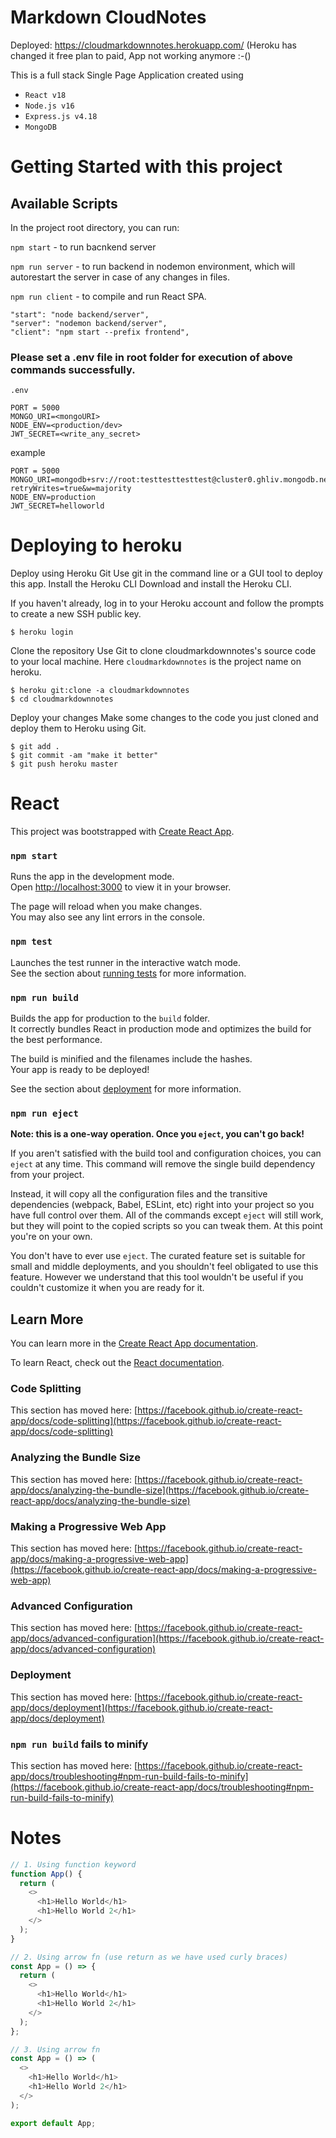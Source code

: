# Markdown CloudNotes

Deployed: https://cloudmarkdownnotes.herokuapp.com/ (Heroku has changed it free plan to paid, App not working anymore :-()

This is a full stack Single Page Application created using

- `React v18`
- `Node.js v16`
- `Express.js v4.18`
- `MongoDB`

# Getting Started with this project

## Available Scripts

In the project root directory, you can run:

`npm start` - to run bacnkend server

`npm run server` - to run backend in nodemon environment, which will autorestart the server in case of any changes in files.

`npm run client` - to compile and run React SPA.

```
"start": "node backend/server",
"server": "nodemon backend/server",
"client": "npm start --prefix frontend",
```

### Please set a .env file in root folder for execution of above commands successfully.

`.env`

```
PORT = 5000
MONGO_URI=<mongoURI>
NODE_ENV=<production/dev>
JWT_SECRET=<write_any_secret>
```

example

```
PORT = 5000
MONGO_URI=mongodb+srv://root:testtesttesttest@cluster0.ghliv.mongodb.net/?retryWrites=true&w=majority
NODE_ENV=production
JWT_SECRET=helloworld
```

# Deploying to heroku

Deploy using Heroku Git
Use git in the command line or a GUI tool to deploy this app.
Install the Heroku CLI
Download and install the Heroku CLI.

If you haven't already, log in to your Heroku account and follow the prompts to create a new SSH public key.

```
$ heroku login
```

Clone the repository
Use Git to clone cloudmarkdownnotes's source code to your local machine.
Here `cloudmarkdownnotes` is the project name on heroku.

```
$ heroku git:clone -a cloudmarkdownnotes
$ cd cloudmarkdownnotes
```

Deploy your changes
Make some changes to the code you just cloned and deploy them to Heroku using Git.

```
$ git add .
$ git commit -am "make it better"
$ git push heroku master
```

# React

This project was bootstrapped with [Create React App](https://github.com/facebook/create-react-app).

### `npm start`

Runs the app in the development mode.\
Open [http://localhost:3000](http://localhost:3000) to view it in your browser.

The page will reload when you make changes.\
You may also see any lint errors in the console.

### `npm test`

Launches the test runner in the interactive watch mode.\
See the section about [running tests](https://facebook.github.io/create-react-app/docs/running-tests) for more information.

### `npm run build`

Builds the app for production to the `build` folder.\
It correctly bundles React in production mode and optimizes the build for the best performance.

The build is minified and the filenames include the hashes.\
Your app is ready to be deployed!

See the section about [deployment](https://facebook.github.io/create-react-app/docs/deployment) for more information.

### `npm run eject`

**Note: this is a one-way operation. Once you `eject`, you can't go back!**

If you aren't satisfied with the build tool and configuration choices, you can `eject` at any time. This command will remove the single build dependency from your project.

Instead, it will copy all the configuration files and the transitive dependencies (webpack, Babel, ESLint, etc) right into your project so you have full control over them. All of the commands except `eject` will still work, but they will point to the copied scripts so you can tweak them. At this point you're on your own.

You don't have to ever use `eject`. The curated feature set is suitable for small and middle deployments, and you shouldn't feel obligated to use this feature. However we understand that this tool wouldn't be useful if you couldn't customize it when you are ready for it.

## Learn More

You can learn more in the [Create React App documentation](https://facebook.github.io/create-react-app/docs/getting-started).

To learn React, check out the [React documentation](https://reactjs.org/).

### Code Splitting

This section has moved here: [https://facebook.github.io/create-react-app/docs/code-splitting](https://facebook.github.io/create-react-app/docs/code-splitting)

### Analyzing the Bundle Size

This section has moved here: [https://facebook.github.io/create-react-app/docs/analyzing-the-bundle-size](https://facebook.github.io/create-react-app/docs/analyzing-the-bundle-size)

### Making a Progressive Web App

This section has moved here: [https://facebook.github.io/create-react-app/docs/making-a-progressive-web-app](https://facebook.github.io/create-react-app/docs/making-a-progressive-web-app)

### Advanced Configuration

This section has moved here: [https://facebook.github.io/create-react-app/docs/advanced-configuration](https://facebook.github.io/create-react-app/docs/advanced-configuration)

### Deployment

This section has moved here: [https://facebook.github.io/create-react-app/docs/deployment](https://facebook.github.io/create-react-app/docs/deployment)

### `npm run build` fails to minify

This section has moved here: [https://facebook.github.io/create-react-app/docs/troubleshooting#npm-run-build-fails-to-minify](https://facebook.github.io/create-react-app/docs/troubleshooting#npm-run-build-fails-to-minify)

# Notes

```js
// 1. Using function keyword
function App() {
  return (
    <>
      <h1>Hello World</h1>
      <h1>Hello World 2</h1>
    </>
  );
}

// 2. Using arrow fn (use return as we have used curly braces)
const App = () => {
  return (
    <>
      <h1>Hello World</h1>
      <h1>Hello World 2</h1>
    </>
  );
};

// 3. Using arrow fn
const App = () => (
  <>
    <h1>Hello World</h1>
    <h1>Hello World 2</h1>
  </>
);

export default App;
```
